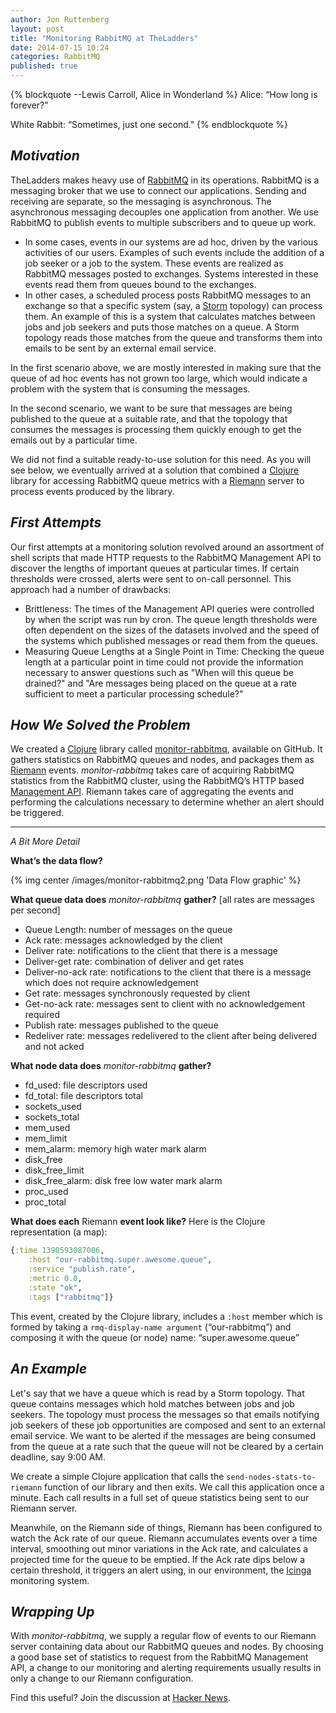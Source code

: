 ```yaml
---
author: Jon Ruttenberg
layout: post
title: "Monitoring RabbitMQ at TheLadders"
date: 2014-07-15 10:24
categories: RabbitMQ
published: true
---
```

{% blockquote --Lewis Carroll, Alice in Wonderland %}
Alice:        “How long is forever?”

White Rabbit:     “Sometimes, just one second."
{% endblockquote %}

*Motivation*
------------
TheLadders makes heavy use of [RabbitMQ](http://www.rabbitmq.com) in its operations. RabbitMQ is a messaging broker that we use to connect our applications. Sending and receiving are separate, so the messaging is asynchronous. The asynchronous messaging decouples one application from another. We use RabbitMQ to publish events to multiple subscribers and to queue up work.

 - In some cases, events in our systems are ad hoc, driven by the various activities of our users. Examples of such events include the addition of a job seeker or a job to the system. These events are realized as RabbitMQ messages posted to exchanges. Systems interested in these events read them from queues bound to the exchanges.
 - In other cases, a scheduled process posts RabbitMQ messages to an exchange so that a specific system (say, a [Storm](https://storm.incubator.apache.org) topology) can process them. An example of this is a system that calculates matches between jobs and job seekers and puts those matches on a queue. A Storm topology reads those matches from the queue and transforms them into emails to be sent by an external email service.

In the first scenario above, we are mostly interested in making sure that the queue of ad hoc events has not grown too large, which would indicate a problem with the system that is consuming the messages.

In the second scenario, we want to be sure that messages are being published to the queue at a suitable rate, and that the topology that consumes the messages is processing them quickly enough to get the emails out by a particular time.

We did not find a suitable ready-to-use solution for this need. As you will see below, we eventually arrived at a solution that combined a [Clojure](http://clojure.org/) library for accessing RabbitMQ queue metrics with a [Riemann](http://riemann.io) server to process events produced by the library.

*First Attempts*
-------------------
Our first attempts at a monitoring solution revolved around an assortment of shell scripts that made HTTP requests to the RabbitMQ Management API to discover the lengths of important queues at particular times. If certain thresholds were crossed, alerts were sent to on-call personnel. This approach had a number of drawbacks:

 - Brittleness: The times of the Management API queries were controlled by when the script was run by cron. The queue length thresholds were often dependent on the sizes of the datasets involved and the speed of the systems which published messages or read them from the queues.
 - Measuring Queue Lengths at a Single Point in Time: Checking the queue length at a particular point in time could not provide the information necessary to answer questions such as "When will this queue be drained?" and "Are messages being placed on the queue at a rate sufficient to meet a particular processing schedule?"


 
 
*How We Solved the Problem*
---------------------------
We created a [Clojure](http://clojure.org/) library called [monitor-rabbitmq](https://github.com/TheLadders/monitor-rabbitmq), available on GitHub.
It gathers statistics on RabbitMQ queues and nodes, and packages them as [Riemann](http://riemann.io) events. *monitor-rabbitmq* takes care of acquiring RabbitMQ statistics from the RabbitMQ cluster, using the RabbitMQ’s HTTP based [Management API](http://hg.rabbitmq.com/rabbitmq-management/raw-file/rabbitmq_v3_3_4/priv/www/api/index.html). Riemann takes care of aggregating the events and performing the calculations necessary to determine whether an alert should be triggered.


----------


*A Bit More Detail*

**What’s the data flow?**

{% img center /images/monitor-rabbitmq2.png 'Data Flow graphic' %}

**What queue data does** *monitor-rabbitmq* **gather?** [all rates are messages per second]

 - Queue Length: number of messages on the queue
 - Ack rate: messages acknowledged by the client
 - Deliver rate: notifications to the client that there is a message
 - Deliver-get rate: combination of deliver and get rates
 - Deliver-no-ack rate: notifications to the client that there is a message which does not require acknowledgement
 - Get rate: messages synchronously requested by client
 - Get-no-ack rate: messages sent to client with no acknowledgement required
 - Publish rate: messages published to the queue
 - Redeliver rate: messages redelivered to the client after being delivered and not acked

**What node data does** *monitor-rabbitmq* **gather?**

 - fd_used: file descriptors used
 - fd_total: file descriptors total
 - sockets_used
 - sockets_total
 - mem_used
 - mem_limit
 - mem_alarm: memory high water mark alarm
 - disk_free
 - disk_free_limit
 - disk_free_alarm: disk free low water mark alarm
 - proc_used
 - proc_total


 
**What does each** Riemann **event look like?**
Here is the Clojure representation (a map):
```clj
{:time 1390593087006,
    :host "our-rabbitmq.super.awesome.queue", 
    :service "publish.rate",
    :metric 0.0,
    :state "ok",
    :tags ["rabbitmq"]}
```
This event, created by the Clojure library, includes a ```:host``` member which is formed by taking a ```rmq-display-name argument``` (“our-rabbitmq”) and composing it with the queue (or node) name: “super.awesome.queue”
 
*An Example*
------------
Let's say that we have a queue which is read by a Storm topology. That queue contains messages which hold matches between jobs and job seekers. The topology must process the messages so that emails notifying job seekers of these job opportunities are composed and sent to an external email service. We want to be alerted if the messages are being consumed from the queue at a rate such that the queue will not be cleared by a certain deadline, say 9:00 AM.

We create a simple Clojure application that calls the ```send-nodes-stats-to-riemann``` function of our library and then exits. We call this application once a minute. Each call results in a full set of queue statistics being sent to our Riemann server.

Meanwhile, on the Riemann side of things, Riemann has been configured to watch the Ack rate of our queue. Riemann accumulates events over a time interval, smoothing out minor variations in the Ack rate, and calculates a projected time for the queue to be emptied. If the Ack rate dips below a certain threshold, it triggers an alert using, in our environment, the [Icinga](https://www.icinga.org) monitoring system.

*Wrapping Up*
-------------

With *monitor-rabbitmq*, we supply a regular flow of events to our Riemann server containing data about our RabbitMQ queues and nodes. By choosing a good base set of statistics to request from the RabbitMQ Management API, a change to our monitoring and alerting requirements usually results in only a change to our Riemann configuration.


Find this useful? Join the discussion at [Hacker News](https://news.ycombinator.com/item?id=8036593).
